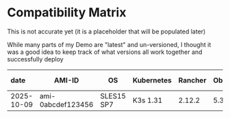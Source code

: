 # Compatibility Matrix

This is not accurate yet (it is a placeholder that will be populated later)

While many parts of my Demo are "latest" and un-versioned, I thought it was a good idea to keep track of what versions all work
together and successfully deploy

| date       | AMI-ID            | OS          | Kubernetes | Rancher | Observability | Security  | cert-manager |
|:-----------|-------------------|-------------|------------|---------|---------------|-----------|:-------------|
| 2025-10-09 | ami-0abcdef123456 | SLES15 SP7  | K3s 1.31   | 2.12.2  | 5.3.0         | 5.4.6     | 1.15.3       |
